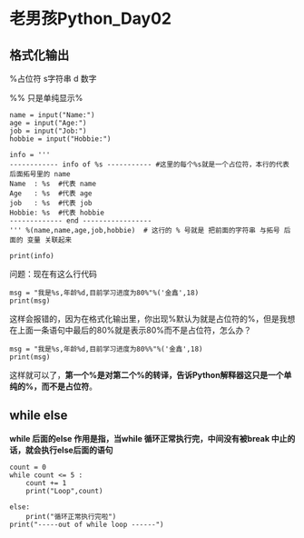 # 老男孩Python_Day02

## 格式化输出

%占位符 s字符串 d 数字 

%% 只是单纯显示%

```
name = input("Name:")
age = input("Age:")
job = input("Job:")
hobbie = input("Hobbie:")

info = '''
------------ info of %s ----------- #这里的每个%s就是一个占位符，本行的代表 后面拓号里的 name 
Name  : %s  #代表 name 
Age   : %s  #代表 age  
job   : %s  #代表 job 
Hobbie: %s  #代表 hobbie 
------------- end -----------------
''' %(name,name,age,job,hobbie)  # 这行的 % 号就是 把前面的字符串 与拓号 后面的 变量 关联起来 

print(info)
```

问题：现在有这么行代码

```
msg = "我是%s,年龄%d,目前学习进度为80%"%('金鑫',18)
print(msg)
```

这样会报错的，因为在格式化输出里，你出现%默认为就是占位符的%，但是我想在上面一条语句中最后的80%就是表示80%而不是占位符，怎么办？

```
msg = "我是%s,年龄%d,目前学习进度为80%%"%('金鑫',18)
print(msg)
```

这样就可以了，**第一个%是对第二个%的转译，告诉Python解释器这只是一个单纯的%，而不是占位符**。

## while else

**while 后面的else 作用是指，当while 循环正常执行完，中间没有被break 中止的话，就会执行else后面的语句**

```
count = 0
while count <= 5 :
    count += 1
    print("Loop",count)

else:
    print("循环正常执行完啦")
print("-----out of while loop ------")
```



